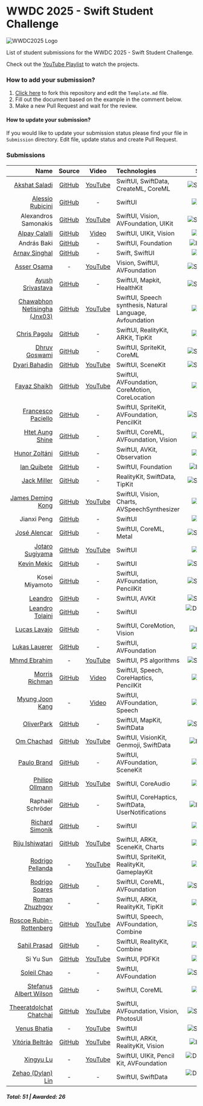 # WWDC 2025 - Swift Student Challenge
![WWDC2025 Logo](logo.png)

List of student submissions for the WWDC 2025 - Swift Student Challenge.

Check out the [YouTube Playlist](https://youtube.com/playlist?list=PL0GynU2GmYtQhEjMX1i8KR3By7SugZEHL&si=k-e0kU_MboQ9uuWM) to watch the projects.

### How to add your submission?
1. [Click here](https://github.com/wwdc/2025/edit/main/Template.md) to fork this repository and edit the `Template.md` file.
2. Fill out the document based on the example in the comment below.
3. Make a new Pull Request and wait for the review.

#### How to update your submission?
If you would like to update your submission status please find your file in `Submission` directory. Edit file, update status and create Pull Request.

### Submissions

| Name | Source |    Video    | Technologies | Status |
|-----:|:------:|:-----------:|:-------------|:------:|
|[Akshat Saladi](https://akshat-hotpage.vercel.app/)|[GitHub](https://github.com/Akshat2923/Hero-Coach)|[YouTube](https://www.youtube.com/watch?v=A0phG_YCdII)|SwiftUI, SwiftData, CreateML, CoreML|![Submitted](https://img.shields.io/badge/submitted-slategrey?style=for-the-badge)|
|[Alessio Rubicini](https://alessiorubicini.github.io)|[GitHub](https://github.com/alessiorubicini/Screenplay-Genie)|-|SwiftUI|![Winner](https://img.shields.io/badge/winner-green?style=for-the-badge)|
|Alexandros Samonakis|[GitHub](https://github.com/AloneAlexandros/SSC2025)|[YouTube](https://youtu.be/qnYDLUdTiG8)|SwiftUI, Vision, AVFoundation, UIKit|![Submitted](https://img.shields.io/badge/submitted-slategrey?style=for-the-badge)|
|[Alpay Calalli](https://www.linkedin.com/in/alpay-calalli-a72bb0248/)|[GitHub](https://github.com/alpaycli/BasketballAnalyzer)|[Video](https://x.com/calalli24/status/1893307035933938008)|SwiftUI, UIKit, Vision|![Winner](https://img.shields.io/badge/winner-green?style=for-the-badge)|
|András Baki|[GitHub](https://github.com/ANDREW414E44524557/findtheapple)|-|SwiftUI, Foundation|![Rejected](https://img.shields.io/badge/rejected-firebrick?style=for-the-badge)|
|[Arnav Singhal](https://www.linkedin.com/in/arnavarw/)|[GitHub](https://github.com/Arnav-arw/Elmora-SSC-2025)|-|Swift, SwiftUI|![Winner](https://img.shields.io/badge/winner-green?style=for-the-badge)|
|[Asser Osama](https://www.linkedin.com/in/asserusama/)|-|[YouTube](https://youtu.be/b1dvqV9dZwo?si=Acd2yAONKrWTEb24)|Vision, SwiftUI, AVFoundation|![Submitted](https://img.shields.io/badge/submitted-slategrey?style=for-the-badge)|
|[Ayush Srivastava](https://x.com/ayushsrivastv)|[GitHub](https://github.com/ayushshrivastv/ThisSide)|-|SwiftUI, Mapkit, HealthKit|![Submitted](https://img.shields.io/badge/submitted-slategrey?style=for-the-badge)|
|[Chawabhon Netisingha (Jnx03)](https://www.jnx03.xyz/)|[GitHub](https://github.com/JNX03/Syntaxia)|[YouTube](https://youtu.be/zJ4cAt7An84)|SwiftUI, Speech synthesis, Natural Language, Avfoundation |![Winner](https://img.shields.io/badge/winner-green?style=for-the-badge)|
|[Chris Pagolu](https://www.linkedin.com/in/chris-pagolu-837368246/)|[GitHub](https://github.com/AllStars101-sudo/Tree-Buddy)|-|SwiftUI, RealityKit, ARKit, TipKit|![Winner](https://img.shields.io/badge/winner-green?style=for-the-badge)|
|[Dhruv Goswami](https://www.linkedin.com/in/Dhruv-Goswami-24-/)|[GitHub](https://github.com/DhruvGoswami10/Error_404-Game_not_found_SSC)|-|SwiftUI, SpriteKit, CoreML|![Submitted](https://img.shields.io/badge/submitted-slategrey?style=for-the-badge)|
|[Dyari Bahadin](https://x.com/0dbug_)|[GitHub](https://github.com/0xdbug/Armillary)|[YouTube](https://youtu.be/ogBnf7YMmGY?si=XB_wk4u2zCR9ecPj)|SwiftUI, SceneKit|![Submitted](https://img.shields.io/badge/submitted-slategrey?style=for-the-badge)|
|[Fayaz Shaikh](https://fayaz.one)|[GitHub](https://github.com/fayaz12g/GyroCam)|[YouTube](https://www.youtube.com/watch?v=q6XoJlkMB5Q)|SwiftUI, AVFoundation, CoreMotion, CoreLocation|![Winner](https://img.shields.io/badge/winner-green?style=for-the-badge)|
|[Francesco Paciello](https://x.com/paciosdev)|[GitHub](https://github.com/paciosdev/Adventure-of-a-Distinguished-Winner-SSC25-)|-|SwiftUI, SpriteKit, AVFoundation, PencilKit|![Submitted](https://img.shields.io/badge/submitted-slategrey?style=for-the-badge)|
|[Htet Aung Shine](https://www.linkedin.com/in/htet-aung-shine-41ab62256/)|[GitHub](https://github.com/HtetAungShine6/EcoVision.git)|-|SwiftUI, CoreML, AVFoundation, Vision|![Winner](https://img.shields.io/badge/winner-green?style=for-the-badge)|
|[Hunor Zoltáni](https://ronuhz.me)|[GitHub](https://github.com/Ronuhz/Swift-Student-Challenge-2025)|-|SwiftUI, AVKit, Observation|![Winner](https://img.shields.io/badge/winner-green?style=for-the-badge)|
|[Ian Quibete](https://github.com/nexteurarian)|[GitHub](https://github.com/nexteurarian/TracksAPP)|-|SwiftUI, Foundation|![Rejected](https://img.shields.io/badge/rejected-firebrick?style=for-the-badge)|
|[Jack Miller](https://jackmiller.dev)|[GitHub](https://github.com/millerswiftdev/AquaQuest)|-|RealityKit, SwiftData, TipKit|![Submitted](https://img.shields.io/badge/submitted-slategrey?style=for-the-badge)|
|[James Deming Kong](https://jameskong098.github.io/)|[GitHub](https://github.com/jameskong098/home-gym)|[YouTube](https://www.youtube.com/watch?v=dsgAGXltOJE)|SwiftUI, Vision, Charts, AVSpeechSynthesizer|![Winner](https://img.shields.io/badge/winner-green?style=for-the-badge)|
|Jianxi Peng|[GitHub](https://github.com/Alreiters)|-|SwiftUI|![Winner](https://img.shields.io/badge/winner-green?style=for-the-badge)|
|[José Alencar](https://www.linkedin.com/in/josevalencar/)|[GitHub](https://github.com/josevalencar/SSC-25)|-|SwiftUI, CoreML, Metal|![Submitted](https://img.shields.io/badge/submitted-slategrey?style=for-the-badge)|
|[Jotaro Sugiyama](https://x.com/sugijotaro)|[GitHub](https://github.com/sugijotaro/Kirigami-SSC25)|[YouTube](https://www.youtube.com/watch?v=Hxq6_Sf9lFE)|SwiftUI|![Winner](https://img.shields.io/badge/winner-green?style=for-the-badge)|
|[Kevin Mekic](https://www.linkedin.com/in/kevin-mekic-b5833b170/)|[GitHub](https://github.com/kevinmekic/wwdc2025)|-|SwiftUI|![Submitted](https://img.shields.io/badge/submitted-slategrey?style=for-the-badge)|
|Kosei Miyamoto|[GitHub](https://github.com/user-attachments/files/19820310/Pip.Forest.swiftpm.zip)|-|SwiftUI, AVFoundation, PencilKit|![Submitted](https://img.shields.io/badge/submitted-slategrey?style=for-the-badge)|
|[Leandro](https://x.com/Droni0s)|[GitHub](https://github.com/Lxdro/the_Terminal-tor)|-|SwiftUI, AVKit|![Submitted](https://img.shields.io/badge/submitted-slategrey?style=for-the-badge)|
|[Leandro Tolaini](https://x.com/Droni0s)|[GitHub](https://github.com/Lxdro/the_Terminal-tor)|-|SwiftUI|![Distinguished](https://img.shields.io/badge/distinguished-goldenrod?style=for-the-badge)|
|[Lucas Lavajo](https://tryon-lab.fr)|[GitHub](https://github.com/tryon-dev/wwdc2025)|-|SwiftUI, CoreMotion, Vision|![Rejected](https://img.shields.io/badge/rejected-firebrick?style=for-the-badge)|
|[Lukas Lauerer](https://www.twitter.com/custusfox)|[GitHub](https://github.com/Black-Fox-2022/SpotOn-SSC25)|-|SwiftUI, AVFoundation|![Winner](https://img.shields.io/badge/winner-green?style=for-the-badge)|
|[Mhmd Ebrahim](https://www.linkedin.com/in/mhmd-ebrahim)|-|[YouTube](https://youtu.be/QXox8H-kWo0?si=BJue2fhX-Rt0aUUB)|SwiftUI, PS algorithms|![Submitted](https://img.shields.io/badge/submitted-slategrey?style=for-the-badge)|
|[Morris Richman](https://mcrich23.com)|[GitHub](https://github.com/Mcrich23/Anchor)|[Video](https://github.com/user-attachments/assets/beb6a3f1-38db-4475-8765-00a0d28a4164)|SwiftUI, Speech, CoreHaptics, PencilKit|![Winner](https://img.shields.io/badge/winner-green?style=for-the-badge)|
|[Myung Joon Kang](https://myungjoon.com)|-|[Video](https://speechpath.site)|SwiftUI, AVFoundation, Speech|![Winner](https://img.shields.io/badge/winner-green?style=for-the-badge)|
|[OliverPark](https://www.olivergpark.com)|[GitHub](https://github.com/oliver0828-dev/JeongKimchi)|-|SwiftUI, MapKit, SwiftData|![Submitted](https://img.shields.io/badge/submitted-slategrey?style=for-the-badge)|
|[Om Chachad](https://omchachad.com)|[GitHub](https://github.com/OmChachad/DubDubCircle)|[YouTube](https://youtu.be/NkXkQP9AP_g)|SwiftUI, VisionKit, Genmoji, SwiftData|![Rejected](https://img.shields.io/badge/rejected-firebrick?style=for-the-badge)|
|[Paulo Brand](https://www.linkedin.com/in/paulobrand)|[GitHub](https://github.com/PauloBrand7/BeatSync-WWDC25)|-|SwiftUI, AVFoundation, SceneKit|![Winner](https://img.shields.io/badge/winner-green?style=for-the-badge)|
|[Philipp Ollmann](https://philipp-ollmann.super.site/)|[GitHub](https://github.com/philippollmann/wwdc25-fidgetsynth)|[YouTube](https://youtu.be/NHBF3pVmhHw)|SwiftUI, CoreAudio|![Winner](https://img.shields.io/badge/winner-green?style=for-the-badge)|
|Raphaël Schröder|[GitHub](https://github.com/raphckrman/WWDC-SSC)|-|SwiftUI, CoreHaptics, SwiftData, UserNotifications|![Rejected](https://img.shields.io/badge/rejected-firebrick?style=for-the-badge)|
|[Richard Simonik](https://linkedin.com/in/richard-%C5%A1imon%C3%ADk-6603712a2)|[GitHub](https://github.com/risasim/CPRHelperv2)|-|SwiftUI|![Winner](https://img.shields.io/badge/winner-green?style=for-the-badge)|
|[Riju Ishiwatari](https://x.com/acrostorn?s=21)|[GitHub](https://github.com/acrostorn/OrbitPlay)|[YouTube](https://www.youtube.com/watch?v=GaSuNM9kLKg)|SwiftUI, ARKit, SceneKit, Charts|![Winner](https://img.shields.io/badge/winner-green?style=for-the-badge)|
|[Rodrigo Pellanda](https://x.com/pllenin42)|-|[YouTube](https://youtu.be/ic7mI4TN35k)|SwiftUI, SpriteKit, RealityKit, GameplayKit|![Winner](https://img.shields.io/badge/winner-green?style=for-the-badge)|
|[Rodrigo Soares](https://linkedin.com/in/roosoars)|[GitHub](https://github.com/roosoars/FaceQuiz)|-|SwiftUI, CoreML, AVFoundation|![Submitted](https://img.shields.io/badge/submitted-slategrey?style=for-the-badge)|
|[Roman Zhuzhgov](https://t.me/mi11ione)|-|-|SwiftUI, ARKit, RealityKit, TipKit|![Winner](https://img.shields.io/badge/winner-green?style=for-the-badge)|
|[Roscoe Rubin-Rottenberg](https://knotbin.xyz)|[GitHub](https://github.com/knotbin/ssc-25)|[YouTube](https://youtu.be/GgueyJrMiuQ?si=OmIf2fHv0LlNXYWk)|SwiftUI, Speech, AVFoundation, Combine|![Submitted](https://img.shields.io/badge/submitted-slategrey?style=for-the-badge)|
|[Sahil Prasad](https://x.com/sailorworks)|[GitHub](https://github.com/sailorworks/swift25)|-|SwiftUI, RealityKit, Combine|![Winner](https://img.shields.io/badge/winner-green?style=for-the-badge)|
|Si Yu Sun|[GitHub](https://github.com/siyusun02/ssc25-learn-by-reading-chinese)|[YouTube](https://www.youtube.com/shorts/PT9LMYptGUk)|SwiftUI, PDFKit|![Winner](https://img.shields.io/badge/winner-green?style=for-the-badge)|
|[Soleil Chao](https://www.linkedin.com/in/soleil-chao/)|-|-|SwiftUI, AVFoundation|![Submitted](https://img.shields.io/badge/submitted-slategrey?style=for-the-badge)|
|[Stefanus Albert Wilson](https://www.stefanuswilson.com)|[GitHub](https://github.com/abedsully/GuardUp)|-|SwiftUI, CoreML|![Winner](https://img.shields.io/badge/winner-green?style=for-the-badge)|
|[Theeratdolchat Chatchai](https://github.com/Theerat22)|[GitHub](https://github.com/Theerat22/ReKeeper)|[YouTube](https://youtu.be/hx3YWWz6F28?si=N1tH4uGe8BwLjn3d)|SwiftUI, AVFoundation, Vision, PhotosUI|![Submitted](https://img.shields.io/badge/submitted-slategrey?style=for-the-badge)|
|[Venus Bhatia](https://x.com/venusbhatia)|-|[YouTube](https://www.youtube.com/shorts/6smlF4eMXp8)|SwiftUI|![Submitted](https://img.shields.io/badge/submitted-slategrey?style=for-the-badge)|
|[Vitória Beltrão](https://www.linkedin.com/in/vitoriabeltrao/)|[GitHub](https://github.com/vbwo/Emotionpedia-SSC25)|[YouTube](https://www.youtube.com/watch?v=I3oGPtrsfME)|SwiftUI, ARKit, RealityKit, Vision|![Rejected](https://img.shields.io/badge/rejected-firebrick?style=for-the-badge)|
|[Xingyu Lu](https://discord.gg/58tJaJNP)|-|[YouTube](https://youtu.be/oRIB38hXKTc)|SwiftUI, UIKit, Pencil Kit, AVFoundation|![Distinguished](https://img.shields.io/badge/distinguished-goldenrod?style=for-the-badge)|
|[Zehao (Dylan) Lin](https://www.linkedin.com/in/zdlin/)|-|-|SwiftUI, SwiftData|![Distinguished](https://img.shields.io/badge/distinguished-goldenrod?style=for-the-badge)|

##### Total: 51 | Awarded: 26
